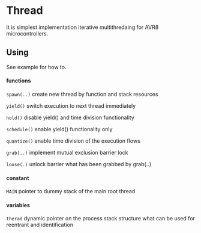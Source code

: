 # Thread

It is simplest implementation iterative multithredaing for AVR8 microcontrollers.

Using
-----

See example for how to.

#### functions

`spawn(..)`	create new thread by function and stack resources

`yield()`	switch execution to next thread immediately

`hold()`	disable yield() and time division functionality

`schedule()`	enable yield() functionality only

`quantize()`	enable time division of the execution flows

`grab(..)`	implement mutual exclusion barrier lock

`loose(.)`	unlock barrier what has been grabbed by grab(..)

#### constant

`MAIN`		pointer to dummy stack of the main root thread

#### variables

`therad`	dynamic pointer on the process stack structure
		what can be used for reentrant and identification

